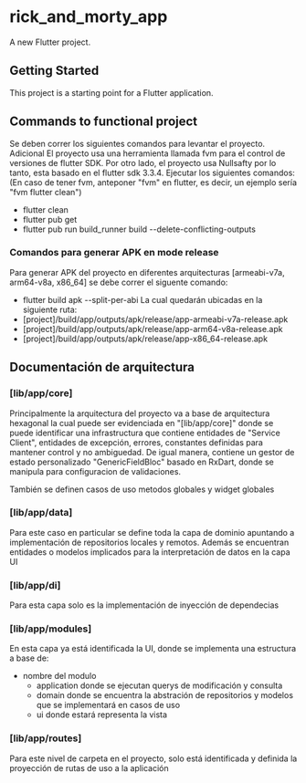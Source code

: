 # rick_and_morty_app

A new Flutter project.

## Getting Started

This project is a starting point for a Flutter application.

## Commands to functional project
Se deben correr los siguientes comandos para levantar el proyecto. Adicional
El proyecto usa una herramienta llamada fvm para el control de versiones de
flutter SDK. Por otro lado, el proyecto usa Nullsafty por lo tanto, esta
basado en el flutter sdk 3.3.4. Ejecutar los siguientes comandos: (En caso de tener
fvm, anteponer "fvm" en flutter, es decir, un ejemplo sería "fvm flutter clean")
  * flutter clean
  * flutter pub get
  * flutter pub run build_runner build --delete-conflicting-outputs
### Comandos para generar APK en mode release
Para generar APK del proyecto en diferentes arquitecturas [armeabi-v7a, arm64-v8a, x86_64]
se debe correr el siguente comando:
  * flutter build apk --split-per-abi
La cual quedarán ubicadas en la siguiente ruta:
  * [project]/build/app/outputs/apk/release/app-armeabi-v7a-release.apk
  * [project]/build/app/outputs/apk/release/app-arm64-v8a-release.apk
  * [project]/build/app/outputs/apk/release/app-x86_64-release.apk

## Documentación de arquitectura
### [lib/app/core]
Principalmente la arquitectura del proyecto va a base de arquitectura hexagonal
la cual puede ser evidenciada en "[lib/app/core]" donde se puede identificar
una infrastructura que contiene entidades de "Service Client",
entidades de excepción, errores, constantes definidas para mantener control y no ambiguedad.
De igual manera, contiene un gestor de estado personalizado "GenericFieldBloc" basado en
RxDart, donde se manipula para configuracion de validaciones.

También se definen casos de uso metodos globales y widget globales

### [lib/app/data]
Para este caso en particular se define toda la capa de dominio apuntando a
implementación de repositorios locales y remotos. Además se encuentran entidades
o modelos implicados para la interpretación de datos en la capa UI

### [lib/app/di]
Para esta capa solo es la implementación de inyección de dependecias

### [lib/app/modules]
En esta capa ya está identificada la UI, donde se implementa una estructura a base de:
  * nombre del modulo
    * application donde se ejecutan querys de modificación y consulta
    * domain donde se encuentra la abstración de repositorios y modelos que se implementará en casos de uso
    * ui donde estará representa la vista

### [lib/app/routes]
Para este nivel de carpeta en el proyecto, solo está identificada y definida la proyección de
rutas de uso a la aplicación
